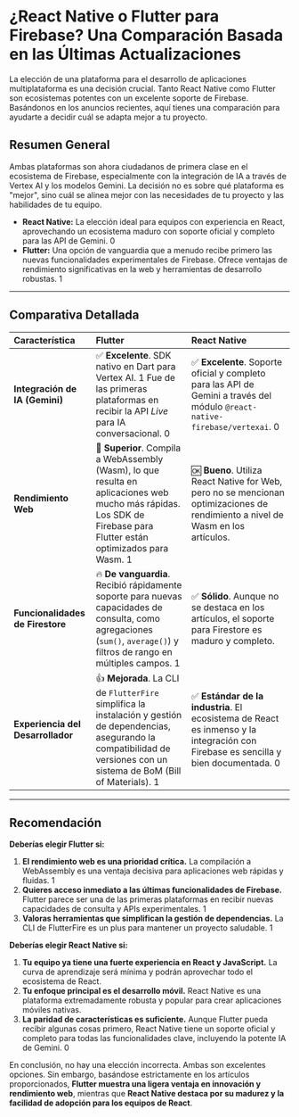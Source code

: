 # ¿React Native o Flutter para Firebase? Una Comparación Basada en las Últimas Actualizaciones

La elección de una plataforma para el desarrollo de aplicaciones multiplataforma es una decisión crucial. Tanto React Native como Flutter son ecosistemas potentes con un excelente soporte de Firebase. Basándonos en los anuncios recientes, aquí tienes una comparación para ayudarte a decidir cuál se adapta mejor a tu proyecto.

## Resumen General

Ambas plataformas son ahora ciudadanos de primera clase en el ecosistema de Firebase, especialmente con la integración de IA a través de Vertex AI y los modelos Gemini. La decisión no es sobre qué plataforma es "mejor", sino cuál se alinea mejor con las necesidades de tu proyecto y las habilidades de tu equipo.

- **React Native:** La elección ideal para equipos con experiencia en React, aprovechando un ecosistema maduro con soporte oficial y completo para las API de Gemini. <mcreference link="https://firebase.blog/posts/2025/04/vertex-ai-updates" index="0">0</mcreference>
- **Flutter:** Una opción de vanguardia que a menudo recibe primero las nuevas funcionalidades experimentales de Firebase. Ofrece ventajas de rendimiento significativas en la web y herramientas de desarrollo robustas. <mcreference link="https://firebase.blog/posts/2024/05/whats-new-in-flutter-sdk-for-firebase" index="1">1</mcreference>

---

## Comparativa Detallada

| Característica | Flutter | React Native |
| :--- | :--- | :--- |
| **Integración de IA (Gemini)** | ✅ **Excelente**. SDK nativo en Dart para Vertex AI. <mcreference link="https://firebase.blog/posts/2024/05/whats-new-in-flutter-sdk-for-firebase" index="1">1</mcreference> Fue de las primeras plataformas en recibir la API *Live* para IA conversacional. <mcreference link="https://firebase.blog/posts/2025/04/vertex-ai-updates" index="0">0</mcreference> | ✅ **Excelente**. Soporte oficial y completo para las API de Gemini a través del módulo `@react-native-firebase/vertexai`. <mcreference link="https://firebase.blog/posts/2025/04/vertex-ai-updates" index="0">0</mcreference> |
| **Rendimiento Web** | 🚀 **Superior**. Compila a WebAssembly (Wasm), lo que resulta en aplicaciones web mucho más rápidas. Los SDK de Firebase para Flutter están optimizados para Wasm. <mcreference link="https://firebase.blog/posts/2024/05/whats-new-in-flutter-sdk-for-firebase" index="1">1</mcreference> | 🆗 **Bueno**. Utiliza React Native for Web, pero no se mencionan optimizaciones de rendimiento a nivel de Wasm en los artículos. |
| **Funcionalidades de Firestore** | 🔥 **De vanguardia**. Recibió rápidamente soporte para nuevas capacidades de consulta, como agregaciones (`sum()`, `average()`) y filtros de rango en múltiples campos. <mcreference link="https://firebase.blog/posts/2024/05/whats-new-in-flutter-sdk-for-firebase" index="1">1</mcreference> | ✅ **Sólido**. Aunque no se destaca en los artículos, el soporte para Firestore es maduro y completo. |
| **Experiencia del Desarrollador** | 👍 **Mejorada**. La CLI de `FlutterFire` simplifica la instalación y gestión de dependencias, asegurando la compatibilidad de versiones con un sistema de BoM (Bill of Materials). <mcreference link="https://firebase.blog/posts/2024/05/whats-new-in-flutter-sdk-for-firebase" index="1">1</mcreference> | ✅ **Estándar de la industria**. El ecosistema de React es inmenso y la integración con Firebase es sencilla y bien documentada. <mcreference link="https.firebase.blog/posts/2025/04/vertex-ai-updates" index="0">0</mcreference> |

---

## Recomendación

**Deberías elegir Flutter si:**

1.  **El rendimiento web es una prioridad crítica.** La compilación a WebAssembly es una ventaja decisiva para aplicaciones web rápidas y fluidas. <mcreference link="https://firebase.blog/posts/2024/05/whats-new-in-flutter-sdk-for-firebase" index="1">1</mcreference>
2.  **Quieres acceso inmediato a las últimas funcionalidades de Firebase.** Flutter parece ser una de las primeras plataformas en recibir nuevas capacidades de consulta y APIs experimentales. <mcreference link="https://firebase.blog/posts/2024/05/whats-new-in-flutter-sdk-for-firebase" index="1">1</mcreference>
3.  **Valoras herramientas que simplifican la gestión de dependencias.** La CLI de FlutterFire es un plus para mantener un proyecto saludable. <mcreference link="https://firebase.blog/posts/2024/05/whats-new-in-flutter-sdk-for-firebase" index="1">1</mcreference>

**Deberías elegir React Native si:**

1.  **Tu equipo ya tiene una fuerte experiencia en React y JavaScript.** La curva de aprendizaje será mínima y podrán aprovechar todo el ecosistema de React.
2.  **Tu enfoque principal es el desarrollo móvil.** React Native es una plataforma extremadamente robusta y popular para crear aplicaciones móviles nativas.
3.  **La paridad de características es suficiente.** Aunque Flutter pueda recibir algunas cosas primero, React Native tiene un soporte oficial y completo para todas las funcionalidades clave, incluyendo la potente IA de Gemini. <mcreference link="https://firebase.blog/posts/2025/04/vertex-ai-updates" index="0">0</mcreference>

En conclusión, no hay una elección incorrecta. Ambas son excelentes opciones. Sin embargo, basándose estrictamente en los artículos proporcionados, **Flutter muestra una ligera ventaja en innovación y rendimiento web**, mientras que **React Native destaca por su madurez y la facilidad de adopción para los equipos de React**.